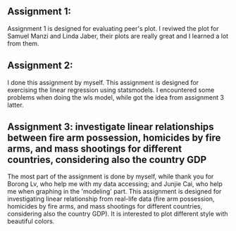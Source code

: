 ## Assignment 1:

Assignment 1 is designed for evaluating peer's plot. I reviwed the plot for Samuel Manzi and Linda Jaber, their plots are really great and I learned a lot from them.

## Assignment 2:

I done this assignment by myself. This assignment is designed for exercising the linear regression using statsmodels. I encountered some problems when doing the wls model, while got the idea from assignment 3 latter.


## Assignment 3: investigate linear relationships between fire arm possession, homicides by fire arms, and mass shootings for different countries, considering also the country GDP

The most part of the assignment is done by myself, while thank you for Borong Lv, who help me with my data accessing; and Junjie Cai, who help me when graphing in the 'modeling' part. This assignment is designed for investigating linear relationship from real-life data (fire arm possession, homicides by fire arms, and mass shootings for different countries, considering also the country GDP). It is interested to plot different style with beautiful colors.